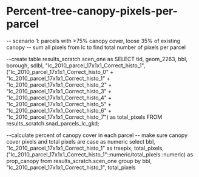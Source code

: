 # Percent-tree-canopy-pixels-per-parcel

-- scenario 1: parcels with >75% canopy cover, loose 35% of existing canopy
-- sum all pixels from lc to find total number of pixels per parcel

--create table results_scratch.scen_one as
SELECT tid, geom_2263, bbl, borough, sdlbl, "lc_2010_parcel_17x1x1_Correct_histo_1", ("lc_2010_parcel_17x1x1_Correct_histo_0" + "lc_2010_parcel_17x1x1_Correct_histo_1" + "lc_2010_parcel_17x1x1_Correct_histo_2" + "lc_2010_parcel_17x1x1_Correct_histo_3" + "lc_2010_parcel_17x1x1_Correct_histo_4" + "lc_2010_parcel_17x1x1_Correct_histo_5" + "lc_2010_parcel_17x1x1_Correct_histo_6" + "lc_2010_parcel_17x1x1_Correct_histo_7") as total_pixels
FROM results_scratch.snad_parcels_lc_gkd;

--calculate percent of canopy cover in each parcel
-- make sure canopy cover pixels and total pixels are case as numeric
select  bbl, "lc_2010_parcel_17x1x1_Correct_histo_1" as treepix, total_pixels, ("lc_2010_parcel_17x1x1_Correct_histo_1"::numeric/total_pixels::numeric) as prop_canopy
from results_scratch.scen_one
group by bbl, "lc_2010_parcel_17x1x1_Correct_histo_1", total_pixels
